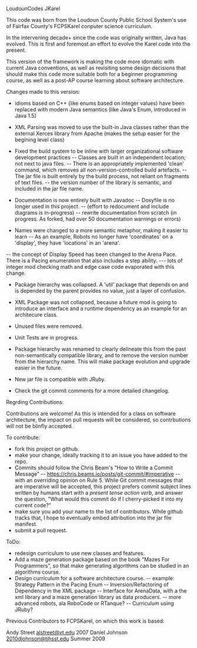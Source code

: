 LoudounCodes JKarel

This code was born from the Loudoun County Public School System's use of Fairfax County's FCPSKarel conputer science curriculum.

In the intervening decade+ since the code was originally written, Java has evolved.  This is first and foremost an effort to evolve the Karel code into the present.

This version of the framework is making the code more idomatic with current Java conventions, as well as revisiting some design decisions that should make this code more suitable both for a beginner programming course, as well as a post-AP course learning about software architecture.

Changes made to this version:
- idioms based on C++ (like enums based on integer values) have been replaced with modern Java semantics (like Java's Enum, introduced in Java 1.5)

- XML Parsing was moved to use the built-in Java classes rather than the external Xerces library from Apache (makes the setup easier for the begining level class)

- Fixed the build system to be inline with larger organizational software development practices
-- Classes are built in an independent location; not next to java files.
-- There is an appropriately implemented 'clean' command, which removes all non-version-controlled build artefacts.
-- The jar file is built entirely by the build process, not reliant on fragments of text files.
-- the version number of the library is semantic, and included in the jar file name.

- Documentation is now entirely built with Javadoc
-- Doxyfile is no longer used in this project.
-- (effort to redocument and include diagrams is in-progress)
-- rewrite documentation from scratch (in progress. As forked, had over 50 documentation warnings or errors)
- Names were changed to a more semantic metaphor, making it easier to learn
-- As an example, Robots no longer have 'coordinates' on a 'display', they have 'locations' in an 'arena'.

-- the concept of Display Speed has been changed to the Arena Pace.  There is a Pacing enumeration that also includes a step ability.
--- lots of integer mod checking math and edge case code evaporated with this change.

- Package hierarchy was collapsed.  A 'util' package that depends on and is depended by the parent provides no value, just a layer of confusion.

- XML Package was not collapsed, because a future mod is going to introduce an interface and a runtime dependency as an example for an architecure class.

- Unused files were removed.

- Unit Tests are in progress.

- Package hierarchy was renamed to clearly delineate this from the past non-semantically compatible library, and to remove the version number from the hierarchy name. This will make package evolution and upgrade easier in the future.

- New jar file is compatible with JRuby.

- Check the git commit comments for a more detailed changelog.

Regrding Contributions:

Contributions are welcome!  As this is intended for a class on software architecture, the impact on pull requests will be considered, so contrbutions will not be blinfly accepted.

To contribute:
- fork this project on github.
- make your change, ideally tracking it to an issue you have added to the repo.
- Commits should follow the Chris Beam's "How to Write a Commit Message"
-- https://chris.beams.io/posts/git-commit/#imperative
-- with an overriding opinion on Rule 5.  While Git commit messages that are imperative will be accepted, this project prefers commit subject lines written by humans start with a *present tense action verb*, and answer the question, "What would this commit do if I cherry-picked it into my current code?"
- make sure you add your name to the list of contributors.  While github tracks that, I hope to eventually embed attribution into the jar file manifest.
- submit a pull request.



ToDo:
- redesign curriculum to use new classes and features.
- Add a maze generation package based on the book "Mazes For Programmers", so that make generating algorithms can be studied in an algorithms course.
- Design curriculum for a software architecture course.
-- example: Strategy Pattern in the Pacing Enum
-- Inversion/Refactoring of Dependency in the XML package
-- Interface for ArenaData, with a the xml library and a maze generation library as data producers.
-- more advanced robots, ala RoboCode or RTanque?
-- Curriculum using JRuby?




Previous Contributors to FCPSKarel, on which this work is based:

Andy Street <alstreet@vt.edu> 2007
Daniel Johnson <2010djohnson@tjhsst.edu> Summer 2009

